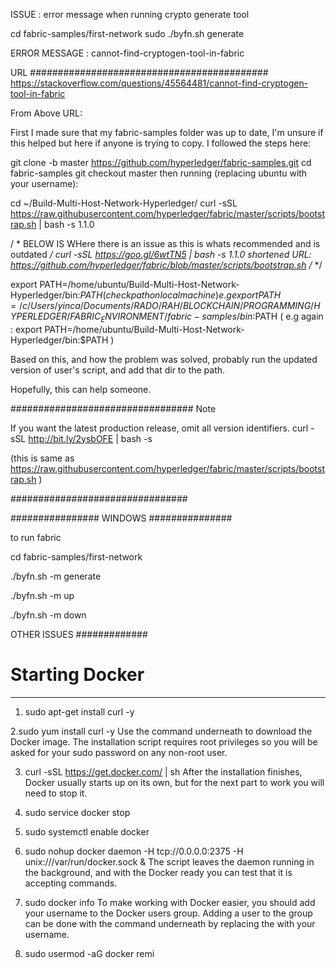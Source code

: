 
ISSUE : error message when running crypto generate tool 

cd fabric-samples/first-network
sudo ./byfn.sh generate


ERROR MESSAGE : cannot-find-cryptogen-tool-in-fabric


URL
###########################################
https://stackoverflow.com/questions/45564481/cannot-find-cryptogen-tool-in-fabric

From Above URL:

First I made sure that my fabric-samples folder was up to date, I'm unsure if this helped but here if anyone is trying to copy. I followed the steps here:


git clone -b master https://github.com/hyperledger/fabric-samples.git
cd fabric-samples
git checkout master
then running (replacing ubuntu with your username):



cd ~/Build-Multi-Host-Network-Hyperledger/
curl -sSL https://raw.githubusercontent.com/hyperledger/fabric/master/scripts/bootstrap.sh | bash -s 1.1.0

/ *  BELOW IS WHere there is an issue as this is whats recommended  and is outdated   */
curl -sSL https://goo.gl/6wtTN5 | bash -s 1.1.0
shortened URL: https://github.com/hyperledger/fabric/blob/master/scripts/bootstrap.sh
/*    */

export PATH=/home/ubuntu/Build-Multi-Host-Network-Hyperledger/bin:$PATH
( check path on local machine ) 
e.g export PATH=/c/Users/yinca/Documents/RADO/RAH/BLOCKCHAIN/PROGRAMMING/HYPERLEDGER/FABRIC_ENVIRONMENT/fabric-samples/bin:$PATH
( e.g again : export PATH=/home/ubuntu/Build-Multi-Host-Network-Hyperledger/bin:$PATH  )

Based on this, and how the problem was solved, probably run the updated version of user's script, and add that dir to the path.

Hopefully, this can help someone. 


#################################
Note

If you want the latest production release, omit all version identifiers.
curl -sSL http://bit.ly/2ysbOFE | bash -s 

(this is same as https://raw.githubusercontent.com/hyperledger/fabric/master/scripts/bootstrap.sh ) 

################################



################ WINDOWS ###############

to run fabric 

cd fabric-samples/first-network

./byfn.sh -m generate 

./byfn.sh -m up

./byfn.sh -m down

OTHER ISSUES 
#############

# Starting Docker 
--------------------------------

1. sudo apt-get install curl -y

2.sudo yum install curl -y
Use the command underneath to download the Docker image. The installation script requires root privileges so you will be asked for your sudo password on any non-root user.

3. curl -sSL https://get.docker.com/ | sh
After the installation finishes, Docker usually starts up on its own, but for the next part to work you will need to stop it.

4. sudo service docker stop

5. sudo systemctl enable docker

6. sudo nohup docker daemon -H tcp://0.0.0.0:2375 -H unix:///var/run/docker.sock &
The script leaves the daemon running in the background, and with the Docker ready you can test that it is accepting commands.

7. sudo docker info
To make working with Docker easier, you should add your username to the Docker users group. Adding a user to the group can be done with the command underneath by replacing the <username> with your username.

8. sudo usermod -aG docker remi 







